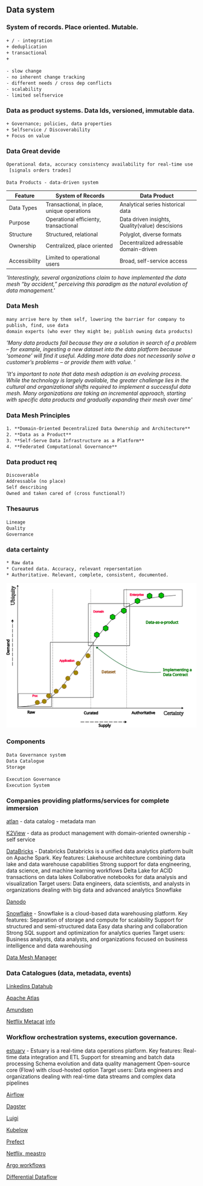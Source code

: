 ## Data system
### System of records. Place oriented. Mutable.
    + / - integration
    + deduplication
    + transactional
    + 

    - slow change
    - no inherent change tracking
    - different needs / cross dep conflicts
    - scalability
    - limited selfservice

### Data as product systems. Data Ids, versioned, immutable data.
    + Governance; policies, data properties
    + Selfservice / Discoverability
    + Focus on value

### Data Great devide
    Operational data, accuracy consistency availability for real-time use
     [signals orders trades]

    Data Products - data-driven system

    
| Feature | System of Records | Data Product |
|----------|----------|----------|
|    Data Types     |  Transactional, in place, unique operations        | Analytical series historical data          |
|    Purpose     |  Operational efficienty, transactional        | Data driven insights,  Quality(value) descisions          |
|    Structure     |  Structured, relational        | Polyglot, diverse formats          |
|Ownership|Centralized, place oriented| Decentralized adressable domain-driven
|Accessibility|Limited to operational users| Broad, self-service access




*'Interestingly, several organizations claim to have implemented the data mesh “by accident,” perceiving this paradigm as the natural evolution of data management.'*



### Data Mesh
    many arrive here by them self, lowering the barrier for company to publish, find, use data
    domain experts (who ever they might be; publish owning data products)

*'Many data products fail because they are a solution in search of a problem – for example, ingesting a new dataset into the data platform because ‘someone’ will find it useful. Adding more data does not necessarily solve a customer’s problems – or provide them with value. '*

*'It's important to note that data mesh adoption is an evolving process. While the technology is largely available, the greater challenge lies in the cultural and organizational shifts required to implement a successful data mesh. Many organizations are taking an incremental approach, starting with specific data products and gradually expanding their mesh over time'*

### Data Mesh Principles
    1. **Domain-Oriented Decentralized Data Ownership and Architecture**
    2. **Data as a Product**
    3. **Self-Serve Data Infrastructure as a Platform**
    4. **Federated Computational Governance**

### Data product req
    Discoverable
    Addressable (no place)
    Self describing 
    Owned and taken cared of (cross functional?)

### Thesaurus
    Lineage 
    Quality 
    Governance

### data certainty 
    * Raw data
    * Cureated data. Accuracy, relevant repersentation
    * Authoritative. Relevant, complete, consistent, documented.

    
![Data Mesh Architecture](./pics/data_certitude.svg)


### Components

    Data Governance system
    Data Catalogue
    Storage

    Execution Governance 
    Execution System


### Companies providing platforms/services for complete immersion
[atlan](https://atlan.com/?ref=/p/data-catalog-data-mesh/)
    - data catalog
    - metadata man

[K2View](https://www.k2view.com/)
    - data as product management with domain-oriented ownership
    - self service

[DataBricks](https://www.databricks.com/)
    -   Databricks
        Databricks is a unified data analytics platform built on Apache Spark.
    Key features:
        Lakehouse architecture combining data lake and data warehouse capabilities
        Strong support for data engineering, data science, and machine learning workflows
        Delta Lake for ACID transactions on data lakes
        Collaborative notebooks for data analysis and visualization
        Target users: Data engineers, data scientists, and analysts in organizations dealing with big data and advanced analytics
        Snowflake

[Danodo](https://www.denodo.com/)

[Snowflake](www.snowflake.com/)
    -   Snowflake is a cloud-based data warehousing platform.
    Key features:
        Separation of storage and compute for scalability
        Support for structured and semi-structured data
        Easy data sharing and collaboration
        Strong SQL support and optimization for analytics queries
        Target users: Business analysts, data analysts, and organizations focused on business intelligence and data warehousing

[Data Mesh Manager](https://www.datamesh-manager.com/)


### Data Catalogues (data, metadata, events)
[Linkedins Datahub](https://datahubproject.io/)

[Apache Atlas](https://atlas.apache.org/#/)

[Amundsen](https://www.amundsen.io/)

[Netflix Metacat](https://github.com/Netflix/metacat)
[info](https://netflixtechblog.com/metacat-making-big-data-discoverable-and-meaningful-at-netflix-56fb36a53520)

### Workflow orchestration systems, execution governance. 
[estuary](https://estuary.dev/)
        - Estuary is a real-time data operations platform.
    Key features:
        Real-time data integration and ETL
        Support for streaming and batch data processing
        Schema evolution and data quality management
        Open-source core (Flow) with cloud-hosted option
        Target users: Data engineers and organizations dealing with real-time data streams and complex data pipelines

[Airflow](https://airflow.apache.org/)

[Dagster](https://dagster.io/)

[Luigi](https://github.com/spotify/luigi)

[Kubelow](https://www.kubeflow.org/)

[Prefect](https://www.prefect.io/)

[Netflix, meastro](https://github.com/Netflix/maestro)

[Argo workflows](https://argoproj.github.io/workflows/)



[Differential Dataflow](https://github.com/timelydataflow/differential-dataflow/blob/master/differentialdataflow.pdf)
